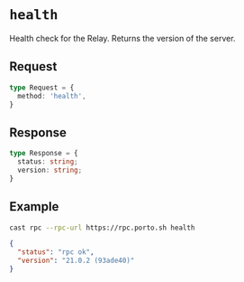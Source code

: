 # `health`

Health check for the Relay. Returns the version of the server.

## Request

```ts
type Request = {
  method: 'health',
}
```

## Response

```ts
type Response = {
  status: string;
  version: string;
}
```

## Example

```sh
cast rpc --rpc-url https://rpc.porto.sh health
```

```json
{
  "status": "rpc ok",
  "version": "21.0.2 (93ade40)"
}
```
